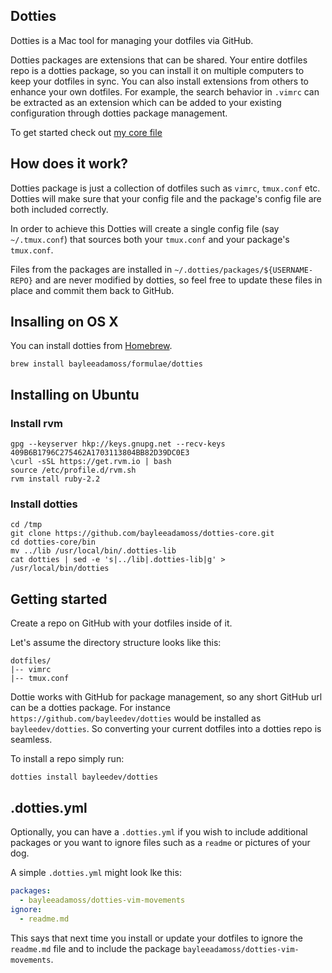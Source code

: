 ## Dotties

Dotties is a Mac tool for managing your dotfiles via GitHub.

Dotties packages are extensions that can be shared. Your entire dotfiles repo
is a dotties package, so you can install it on multiple computers to keep your
dotfiles in sync. You can also install extensions from others to enhance your
own dotfiles. For example, the search behavior in `.vimrc` can be extracted as
an extension which can be added to your existing configuration through dotties
package management.

To get started check out [my core file](https://github.com/blainesch/dotties)

## How does it work?

Dotties package is just a collection of dotfiles such as `vimrc`, `tmux.conf`
etc. Dotties will make sure that your config file and the package's config file
are both included correctly.

In order to achieve this Dotties will create a single config file (say
`~/.tmux.conf`) that sources both your `tmux.conf` and your package's
`tmux.conf`.

Files from the packages are installed in `~/.dotties/packages/${USERNAME-REPO}`
and are never modified by dotties, so feel free to update these files in place
and commit them back to GitHub.

## Insalling on OS X

You can install dotties from [Homebrew](http://brew.sh/).

~~~
brew install bayleeadamoss/formulae/dotties
~~~

## Installing on Ubuntu

### Install rvm

~~~
gpg --keyserver hkp://keys.gnupg.net --recv-keys 409B6B1796C275462A1703113804BB82D39DC0E3
\curl -sSL https://get.rvm.io | bash
source /etc/profile.d/rvm.sh
rvm install ruby-2.2
~~~

### Install dotties

~~~
cd /tmp
git clone https://github.com/bayleeadamoss/dotties-core.git
cd dotties-core/bin
mv ../lib /usr/local/bin/.dotties-lib
cat dotties | sed -e 's|../lib|.dotties-lib|g' > /usr/local/bin/dotties
~~~

## Getting started

Create a repo on GitHub with your dotfiles inside of it.

Let's assume the directory structure looks like this:

~~~
dotfiles/
|-- vimrc
|-- tmux.conf
~~~

Dottie works with GitHub for package management, so any short GitHub url can be
a dotties package. For instance `https://github.com/bayleedev/dotties` would be
installed as `bayleedev/dotties`. So converting your current dotfiles into a
dotties repo is seamless.

To install a repo simply run:

~~~
dotties install bayleedev/dotties
~~~

## .dotties.yml

Optionally, you can have a `.dotties.yml` if you wish to include additional
packages or you want to ignore files such as a `readme` or pictures of your dog.

A simple `.dotties.yml` might look lke this:

~~~ yaml
packages:
  - bayleeadamoss/dotties-vim-movements
ignore:
  - readme.md
~~~

This says that next time you install or update your dotfiles to ignore the
`readme.md` file and to include the package
`bayleeadamoss/dotties-vim-movements`.
